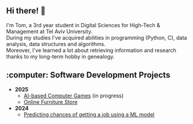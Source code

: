 ## Hi there! 👋
I'm Tom, a 3rd year student in Digital Sciences for High-Tech & Management at Tel Aviv University. <br>
During my studies I've acquired abilities in programming (Python, C), data analysis, data structures and algorithms. <br>
Moreover, I've learned a lot about retrieving information and research thanks to my long-term hobby in genealogy. <br>

<h2>:computer: Software Development Projects</h2>

- <b>2025</b>
  - [AI-based Computer Games](https://github.com/tompashinsky/AI-based-computer-games) (in progress)
  - [Online Furniture Store](https://github.com/Hadas-Schneider/Advanced-programming-project)
- <b>2024</b>
  - [Predicting chances of getting a job using a ML model](https://github.com/tompashinsky/Machine-Learning-Project/tree/main)

<!--
**tompashinsky/tompashinsky** is a ✨ _special_ ✨ repository because its `README.md` (this file) appears on your GitHub profile.

Here are some ideas to get you started:

- 🔭 I’m currently working on ...
- 🌱 I’m currently learning ...
- 👯 I’m looking to collaborate on ...
- 🤔 I’m looking for help with ...
- 💬 Ask me about ...
- 📫 How to reach me: ...
- 😄 Pronouns: ...
- ⚡ Fun fact: ...
-->
